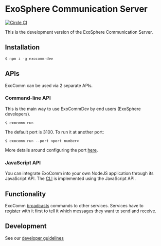 # ExoSphere Communication Server

[![Circle CI](https://circleci.com/gh/Originate/exocomm-dev.svg?style=shield&circle-token=0f68f90da677a3c5bffc88d9d41910c00f10b81e)](https://circleci.com/gh/Originate/exocomm-dev)

This is the development version of the ExoSphere Communication Server.


## Installation

```
$ npm i -g exocomm-dev
```

## APIs

ExoComm can be used via 2 separate APIs.


### Command-line API

This is the main way to use ExoCommDev by end users (ExoSphere developers).

```
$ exocomm run
```

The default port is 3100. To run it at another port:

```
$ exocomm run --port <port number>
```

More details around configuring the port [here](features/configuring-the-port.feature).


### JavaScript API

You can integrate ExoComm into your own NodeJS application through its JavaScript API.
The [CLI](src/cli.ls) is implemented using the JavaScript API.


## Functionality

ExoComm [broadcasts](features/broadcasting-messages.feature) commands to other services.
Services have to [register](features/registering-services.feature) with it first
to tell it which messages they want to send and receive.


## Development

See our [developer guidelines](CONTRIBUTING.md)
